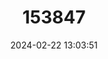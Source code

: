 ---
title: "153847"
category: "Orconectes erichsonianus"
draft: false
date: 2024-02-22 13:03:51
languages:
  English: ["Reticulate Crayfish"]
---